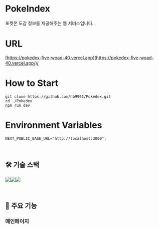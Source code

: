 # PokeIndex
포켓몬 도감 정보를 제공해주는 웹 서비스입니다.

# URL
[https://pokedex-five-woad-40.vercel.app](https://pokedex-five-woad-40.vercel.app/)/

# How to Start
```
git clone https://github.com/hb9901/Pokedex.git
cd ./Pokedex
npm run dev
```
# Environment Variables
```
NEXT_PUBLIC_BASE_URL="http://localhost:3000";
```

<br />

## 🛠️ 기술 스택

<img src="https://img.shields.io/badge/next.js-000000?style=for-the-badge&logo=next.js&logoColor=white"/><img src="https://img.shields.io/badge/tailwindcss-06B6D4?style=for-the-badge&logo=tailwindcss&logoColor=black"><img src="https://img.shields.io/badge/typescript-3178C6?style=for-the-badge&logo=typescript&logoColor=white"/>

<br />

## 📝 주요 기능

### 메인페이지


